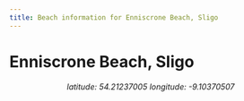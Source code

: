```yaml
---
title: Beach information for Enniscrone Beach, Sligo
---
```

# Enniscrone Beach, Sligo 

<div align="center"><i>latitude: 54.21237005 longitude: -9.10370507</i></div>